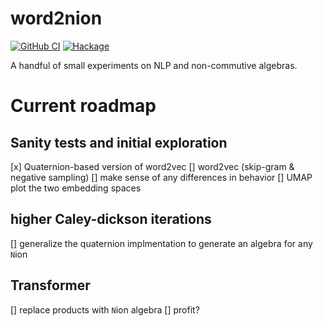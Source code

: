 # word2nion

[![GitHub CI](https://github.com/o1lo01ol1o/word2nion/workflows/CI/badge.svg)](https://github.com/o1lo01ol1o/word2nion/actions)
[![Hackage](https://img.shields.io/hackage/v/word2nion.svg?logo=haskell)](https://hackage.haskell.org/package/word2nion)

A handful of small experiments on NLP and non-commutive algebras.

# Current roadmap

## Sanity tests and initial exploration
[x] Quaternion-based version of word2vec
[] word2vec (skip-gram & negative sampling) 
[] make sense of any differences in behavior
[] UMAP plot the two embedding spaces

## higher Caley-dickson iterations
[] generalize the quaternion implmentation to generate an algebra for any `N`ion


## Transformer
[] replace products with `N`ion algebra
[] profit?
